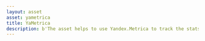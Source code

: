 ```yaml
---
layout: asset
asset: yametrica
title: YaMetrica
description: b'The asset helps to use Yandex.Metrica to track the stats of your HTML5 game.'
---
```

